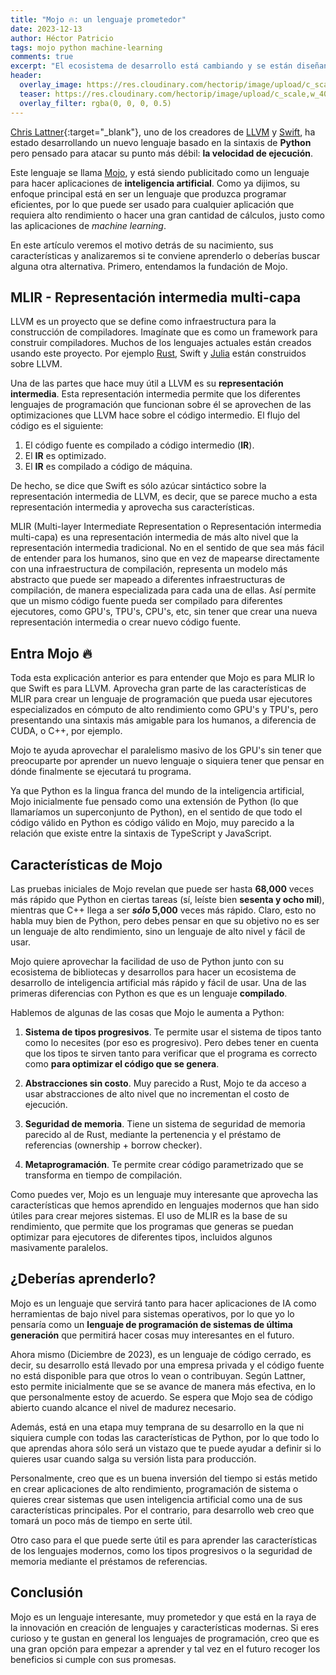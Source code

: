```yaml
---
title: "Mojo 🔥: un lenguaje prometedor"
date: 2023-12-13
author: Héctor Patricio
tags: mojo python machine-learning
comments: true
excerpt: "El ecosistema de desarrollo está cambiando y se están diseñando nuevos lenguajes de programación y entornos de ejecución más adecuados para los problemas actuales. Hablemos de Mojo."
header:
  overlay_image: https://res.cloudinary.com/hectorip/image/upload/c_scale,w_1400/v1702275251/shubham-dhage-cLhjmsyby3Q-unsplash_ucy8y3.jpg
  teaser: https://res.cloudinary.com/hectorip/image/upload/c_scale,w_400/v1702275251/shubham-dhage-cLhjmsyby3Q-unsplash_ucy8y3.jpg
  overlay_filter: rgba(0, 0, 0, 0.5)
---
```


[Chris Lattner](https://www.nondot.org/sabre/){:target="_blank"}, uno de los creadores de [LLVM](https://llvm.org) y [Swift](https://www.swift.org/), ha estado desarrollando un nuevo lenguaje basado en la sintaxis de **Python** pero pensado para atacar su punto más débil: **la velocidad de ejecución**.

Este lenguaje se llama [Mojo](https://modular.com/mojo), y está siendo publicitado como un lenguaje para hacer aplicaciones de **inteligencia artificial**. Como ya dijimos, su enfoque principal está en ser un lenguaje que produzca programar eficientes, por lo que puede ser usado para cualquier aplicación que requiera alto rendimiento o hacer una gran cantidad de cálculos, justo como las aplicaciones de _machine learning_.

En este artículo veremos el motivo detrás de su nacimiento, sus características y analizaremos si te conviene aprenderlo o deberías buscar alguna otra alternativa. Primero, entendamos la fundación de Mojo.

## MLIR - Representación intermedia multi-capa

LLVM es un proyecto que se define como infraestructura para la construcción de compiladores. Imagínate que es como un framework para construir compiladores. Muchos de los lenguajes actuales están creados usando este proyecto. Por ejemplo [Rust](https://rust.org), Swift y [Julia](https://julialang.org) están construidos sobre LLVM.

Una de las partes que hace muy útil a LLVM es su **representación intermedia**. Esta representación intermedia permite que los diferentes lenguajes de programación que funcionan sobre él se aprovechen de las optimizaciones que LLVM hace sobre el código intermedio. El flujo del código es el siguiente:

1. El código fuente es compilado a código intermedio (**IR**).
2. El **IR** es optimizado.
3. El **IR** es compilado a código de máquina.

De hecho, se dice que Swift es sólo azúcar sintáctico sobre la representación intermedia de LLVM, es decir, que se parece mucho a esta representación intermedia y aprovecha sus características.

MLIR (Multi-layer Intermediate Representation o Representación intermedia multi-capa) es una representación intermedia de más alto nivel que la representación intermedia tradicional. No en el sentido de que sea más fácil de entender para los humanos, sino que en vez de mapearse directamente con una infraestructura de compilación, representa un modelo más abstracto que puede ser mapeado a diferentes infraestructuras de compilación, de manera especializada para cada una de ellas. Así permite que un mismo código fuente pueda ser compilado para diferentes ejecutores, como GPU's, TPU's, CPU's, etc, sin tener que crear una nueva representación intermedia o crear nuevo código fuente.

## Entra Mojo 🔥

Toda esta explicación anterior es para entender que Mojo es para MLIR lo que Swift es para LLVM. Aprovecha gran parte de las características de MLIR para crear un lenguaje de programación que pueda usar ejecutores especializados en cómputo de alto rendimiento como GPU's y TPU's, pero presentando una sintaxis más amigable para los humanos, a diferencia de CUDA, o C++, por ejemplo.

Mojo te ayuda aprovechar el paralelismo masivo de los GPU's sin tener que preocuparte por aprender un nuevo lenguaje o siquiera tener que pensar en dónde finalmente se ejecutará tu programa.

Ya que Python es la lingua franca del mundo de la inteligencia artificial, Mojo inicialmente fue pensado como una extensión de Python (lo que llamaríamos un superconjunto de Python), en el sentido de que todo el código válido en Python es código válido en Mojo, muy parecido a la relación que existe entre la sintaxis de TypeScript y JavaScript.

## Características de Mojo

Las pruebas iniciales de Mojo revelan que puede ser hasta **68,000** veces más rápido que Python en ciertas tareas (sí, leíste bien **sesenta y ocho mil**), mientras que C++ llega a ser **_sólo_ 5,000** veces más rápido. Claro, esto no habla muy bien de Python, pero debes pensar en que su objetivo no es ser un lenguaje de alto rendimiento, sino un lenguaje de alto nivel y fácil de usar.

Mojo quiere aprovechar la facilidad de uso de Python junto con su ecosistema de bibliotecas y desarrollos para hacer un ecosistema de desarrollo de inteligencia artificial más rápido y fácil de usar. Una de las primeras diferencias con Python es que es un lenguaje **compilado**.

Hablemos de algunas de las cosas que Mojo le aumenta a Python:

1. **Sistema de tipos progresivos**. Te permite usar el sistema de tipos tanto como lo necesites (por eso es progresivo). Pero debes tener en cuenta que los tipos te sirven tanto para verificar que el programa es correcto como **para optimizar el código que se genera**.

2. **Abstracciones sin costo**. Muy parecido a Rust, Mojo te da acceso a usar abstracciones de alto nivel que no incrementan el costo de ejecución.

3. **Seguridad de memoria**. Tiene un sistema de seguridad de memoria parecido al de Rust, mediante la pertenencia y el préstamo de referencias (ownership + borrow checker).

4. **Metaprogramación**. Te permite crear código parametrizado que se transforma en tiempo de compilación.

Como puedes ver, Mojo es un lenguaje muy interesante que aprovecha las características que hemos aprendido en lenguajes modernos que han sido útiles para crear mejores sistemas. El uso de MLIR es la base de su rendimiento, que permite que los programas que generas se puedan optimizar para ejecutores de diferentes tipos, incluidos algunos masivamente paralelos.

## ¿Deberías aprenderlo?

Mojo es un lenguaje que servirá tanto para hacer aplicaciones de IA como herramientas de bajo nivel para sistemas operativos, por lo que yo lo pensaría como un **lenguaje de programación de sistemas de última generación** que permitirá hacer cosas muy interesantes en el futuro.

Ahora mismo (Diciembre de 2023), es un lenguaje de código cerrado, es decir, su desarrollo está llevado por una empresa privada y el código fuente no está disponible para que otros lo vean o contribuyan. Según Lattner, esto permite inicialmente que se se avance de manera más efectiva, en lo que personalmente estoy de acuerdo. Se espera que Mojo sea de código abierto cuando alcance el nivel de madurez necesario.

Además, está en una etapa muy temprana de su desarrollo en la que ni siquiera cumple con todas las características de Python, por lo que todo lo que aprendas ahora sólo será un vistazo que te puede ayudar a definir si lo quieres usar cuando salga su versión lista para producción.

Personalmente, creo que es un buena inversión del tiempo si estás metido en crear aplicaciones de alto rendimiento, programación de sistema o quieres crear sistemas que usen inteligencia artificial como una de sus características principales. Por el contrario, para desarrollo web creo que tomará un poco más de tiempo en serte útil.

Otro caso para el que puede serte útil es para aprender las características de los lenguajes modernos, como los tipos progresivos o la seguridad de memoria mediante el préstamos de referencias.

## Conclusión

Mojo es un lenguaje interesante, muy prometedor y que está en la raya de la innovación en creación de lenguajes y características modernas. Si eres curioso y te gustan en general los lenguajes de programación, creo que es una gran opción para empezar a aprender y tal vez en el futuro recoger los beneficios si cumple con sus promesas.
